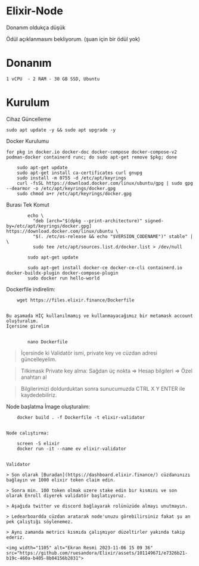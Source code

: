 # Elixir-Node

Donanım oldukça düşük

Ödül açıklanmasını bekliyorum. (şuan için bir ödül yok)

# Donanım

```
1 vCPU  - 2 RAM - 30 GB SSD, Ubuntu
```

# Kurulum

Cihaz Güncelleme

    sudo apt update -y && sudo apt upgrade -y

Docker Kurulumu

    for pkg in docker.io docker-doc docker-compose docker-compose-v2 podman-docker containerd runc; do sudo apt-get remove $pkg; done
```
    sudo apt-get update
    sudo apt-get install ca-certificates curl gnupg
    sudo install -m 0755 -d /etc/apt/keyrings
    curl -fsSL https://download.docker.com/linux/ubuntu/gpg | sudo gpg --dearmor -o /etc/apt/keyrings/docker.gpg
    sudo chmod a+r /etc/apt/keyrings/docker.gpg
```

Burası Tek Komut
```
        echo \
          "deb [arch="$(dpkg --print-architecture)" signed-by=/etc/apt/keyrings/docker.gpg] https://download.docker.com/linux/ubuntu \
          "$(. /etc/os-release && echo "$VERSION_CODENAME")" stable" | \
          sudo tee /etc/apt/sources.list.d/docker.list > /dev/null

        sudo apt-get update

        sudo apt-get install docker-ce docker-ce-cli containerd.io docker-buildx-plugin docker-compose-plugin
        sudo docker run hello-world
```

Dockerfile indirelim:

        wget https://files.elixir.finance/Dockerfile
```

Bu aşamada HİÇ kullanılmamış ve kullanmayacağımız bir metamask account oluşturalım.
İçersine girelim


        nano Dockerfile
```


> İçersinde ki Validatör ismi, private key ve cüzdan adresi güncelleyelim.

> Tilkimask Private key alma: Sağdan üç nokta => Hesap bilgileri => Özel anahtarı al

> Bilgilerimizi doldurduktan sonra sunucumuzda CTRL X Y ENTER ile kaydedebiliriz.


Node başlatma
İmage oluşturalım:

        docker build . -f Dockerfile -t elixir-validator
```

Node calıştırma:

```
        screen -S elixir
        docker run -it --name ev elixir-validator
```

Validator

> Son olarak [Buradan](https://dashboard.elixir.finance/) cüzdanınızı bağlayın ve 1000 elixir token claim edin.

> Sonra min. 100 token olmak uzere stake edin bır kısmını ve son olarak Enroll diyerek validatör başlatıyoruz.

> Aşağıda twitter ve discord bağlayarak rolünüzüde almayı unutmayın.

> Ledearboardda cüzdan aratarak node'unuzu görebilirsiniz fakat şu an pek çalıştığı söylenemez.

> Aynı zamanda metrics kısmıda çalışmıyor düzeltirler yakında takip ederiz.

<img width="1105" alt="Ekran Resmi 2023-11-06 15 09 36" src="https://github.com/ruesandora/Elixir/assets/101149671/e7326b21-b19c-460a-b405-8b04156b2831">
